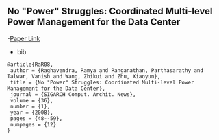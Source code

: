 No "Power" Struggles: Coordinated Multi-level Power Management for the Data Center
----

-[Paper Link](http://dl.acm.org/citation.cfm?id=1346289)
- bib
```
@article{RaR08,
 author = {Raghavendra, Ramya and Ranganathan, Parthasarathy and Talwar, Vanish and Wang, Zhikui and Zhu, Xiaoyun},
 title = {No "Power" Struggles: Coordinated Multi-level Power Management for the Data Center},
 journal = {SIGARCH Comput. Archit. News},
 volume = {36},
 number = {1},
 year = {2008},
 pages = {48--59},
 numpages = {12}
} 
```

